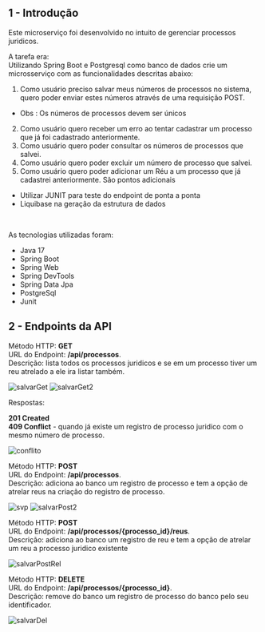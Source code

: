 <h2>1 - Introdução</h2>

Este microserviço foi desenvolvido no intuito de gerenciar processos juridicos.

A tarefa era:
<br>
Utilizando Spring Boot e Postgresql como banco de dados crie um microsserviço com as
funcionalidades descritas abaixo:
1. Como usuário preciso salvar meus números de processos no sistema, quero poder
enviar estes números através de uma requisição POST.
- Obs : Os números de processos devem ser únicos
2. Como usuário quero receber um erro ao tentar cadastrar um processo que já foi
cadastrado anteriormente.
3. Como usuário quero poder consultar os números de processos que salvei.
4. Como usuário quero poder excluir um número de processo que salvei.
5. Como usuário quero poder adicionar um Réu a um processo que já cadastrei
anteriormente.
São pontos adicionais
- Utilizar JUNIT para teste do endpoint de ponta a ponta
- Liquibase na geração da estrutura de dados
<br>

As tecnologias utilizadas foram: 
   - Java 17
   - Spring Boot
   - Spring Web
   - Spring DevTools
   - Spring Data Jpa
   - PostgreSql
   - Junit

<h2>2 - Endpoints da API</h2>

Método HTTP: **GET**<br>
URL do Endpoint: **/api/processos**.<br>
Descrição: lista todos os processos juridicos e se em um processo tiver um reu atrelado a ele ira listar também.

![salvarGet](https://github.com/user-attachments/assets/b2dbda38-715c-4cdc-89ce-83aae5e3c9d6)
![salvarGet2](https://github.com/user-attachments/assets/b2ef0bad-6a66-4456-908f-f453d4b1f67b)

Respostas:

**201 Created**<br>
**409 Conflict** - quando já existe um registro de processo juridico com o mesmo número de processo.

![conflito](https://github.com/user-attachments/assets/2232b90f-5e30-4149-bb3d-2705d451a36e)


Método HTTP: **POST**<br>
URL do Endpoint: **/api/processos**.<br>
Descrição: adiciona ao banco um registro de processo e tem a opção de atrelar reus na criação do registro de processo.

![svp](https://github.com/user-attachments/assets/3958ec8c-8bfe-4377-a5f3-3149ec99e635)
![salvarPost2](https://github.com/user-attachments/assets/3bceaafd-1235-49d4-9372-d6270e75e5cd)

Método HTTP: **POST**<br>
URL do Endpoint: **/api/processos/{processo_id}/reus**.<br>
Descrição: adiciona ao banco um registro de reu e tem a opção de atrelar um reu a processo juridico existente

![salvarPostRel](https://github.com/user-attachments/assets/50e10287-709c-4427-9c78-54ccbd838298)

Método HTTP: **DELETE**<br>
URL do Endpoint: **/api/processos/{processo_id}**.<br>
Descrição: remove do banco um registro de processo do banco pelo seu identificador.

![salvarDel](https://github.com/user-attachments/assets/4e6cad5b-b7fb-4b1b-8480-b408b53f4acc)


